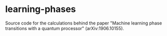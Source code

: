 # learning-phases
Source code for the calculations behind the paper "Machine learning phase transitions with a quantum processor" (arXiv:1906.10155).
